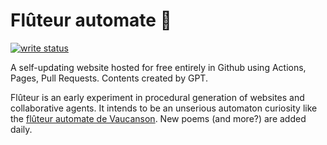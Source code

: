# Flûteur automate 🪈

[![write status](https://github.com/elh/fluteur/actions/workflows/write.yml/badge.svg)](https://github.com/elh/fluteur/actions/workflows/write.yml)

A self-updating website hosted for free entirely in Github using Actions, Pages, Pull Requests. Contents created by GPT.

Flûteur is an early experiment in procedural generation of websites and collaborative agents. It intends to be an unserious automaton curiosity like the [flûteur automate de Vaucanson](https://fr.wikipedia.org/wiki/Fl%C3%BBteur_automate_de_Vaucanson). New poems (and more?) are added daily.
